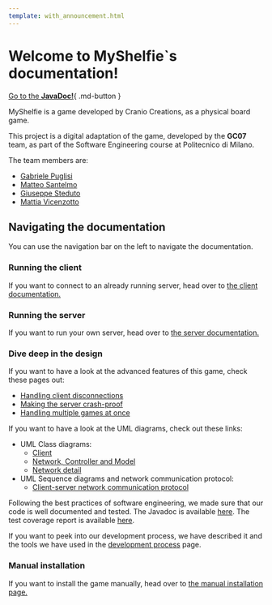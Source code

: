 ```yaml
---
template: with_announcement.html
---
```



# Welcome to MyShelfie`s documentation!

[Go to the **JavaDoc!**](javadoc){ .md-button }

MyShelfie is a game developed by Cranio Creations, as a physical board game.

This project is a digital adaptation of the game, developed by the **GC07** team, as part of the Software Engineering course at Politecnico di Milano.

The team members are:

- [Gabriele Puglisi]()
- [Matteo Santelmo]()
- [Giuseppe Steduto](https://github.com/giuseppe-steduto)
- [Mattia Vicenzotto](https://github.com/Vice41)

## Navigating the documentation

You can use the navigation bar on the left to navigate the documentation.

### Running the client

If you want to connect to an already running server, head over to [the client documentation.](client)

### Running the server

If you want to run your own server, head over to [the server documentation.](server)

### Dive deep in the design

If you want to have a look at the advanced features of this game, check these pages out:

- [Handling client disconnections](advanced-features/disconnection)
- [Making the server crash-proof](advanced-features/persistence/index.md)
- [Handling multiple games at once](advanced-features/multiple-games/index.md)

If you want to have a look at the UML diagrams, check out these links:

- UML Class diagrams:
    - [Client]()
    - [Network, Controller and Model](uml/Network-Controller-Model_UML.pdf)
    - [Network detail](uml/NetworkUML.pdf)
- UML Sequence diagrams and network communication protocol:
    - [Client-server network communication protocol](uml/NetworkCommunicationProtocol_SequenceDiagram.html)

Following the best practices of software engineering, we made sure that our code is well documented and tested.
The Javadoc is available [here](javadoc).
The test coverage report is available [here](test-coverage).

If you want to peek into our development process, we have described it and the tools 
we have used in the [development process](development-process) page.

### Manual installation

If you want to install the game manually, head over to [the manual installation page.](manual-installation)



